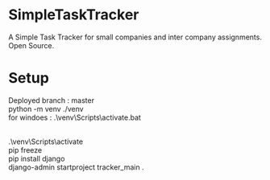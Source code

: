# SimpleTaskTracker
A Simple Task Tracker for small companies and inter company assignments. Open Source. 

# Setup
Deployed branch : master <br />
 python -m venv ./venv <br />
 for windoes :  .\venv\Scripts\activate.bat<br /><br />

.\venv\Scripts\activate<br />
pip freeze<br />
pip install django<br />
django-admin startproject tracker_main .<br />




 

